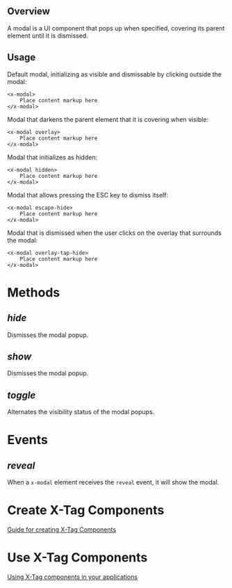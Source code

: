 ## Overview

A modal is a UI component that pops up when specified, covering its parent element until it is dismissed.

## Usage

Default modal, initializing as visible and dismissable by clicking outside the modal:

	<x-modal>
		Place content markup here
	</x-modal>

Modal that darkens the parent element that it is covering when visible:

	<x-modal overlay>
		Place content markup here
	</x-modal>

Modal that initializes as hidden:

	<x-modal hidden>
		Place content markup here
	</x-modal>

Modal that allows pressing the ESC key to dismiss itself:

	<x-modal escape-hide>
		Place content markup here
	</x-modal>

Modal that is dismissed when the user clicks on the overlay that surrounds the modal:

	<x-modal overlay-tap-hide>
		Place content markup here
	</x-modal>

# Methods

## ___hide___

Dismisses the modal popup.

## ___show___

Dismisses the modal popup.

## ___toggle___

Alternates the visibility status of the modal popups.

# Events

## ___reveal___

When a `x-modal` element receives the `reveal` event, it will show the modal.



# Create X-Tag Components

[Guide for creating X-Tag Components](https://github.com/x-tag/core/wiki/Creating-X-Tag-Components)

# Use X-Tag Components

[Using X-Tag components in your applications](https://github.com/x-tag/core/wiki/Using-X-Tag-Components-in-your-application)

